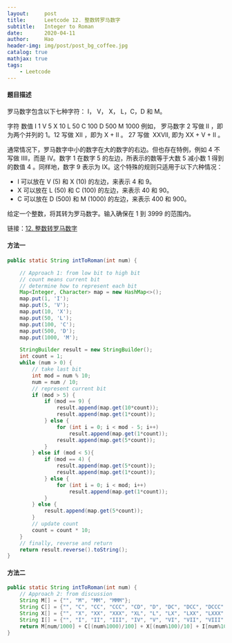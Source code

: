 ```yaml
---
layout:     post
title:      Leetcode 12. 整数转罗马数字
subtitle:   Integer to Roman
date:       2020-04-11
author:     Hao
header-img: img/post/post_bg_coffee.jpg
catalog: true
mathjax: true
tags:
    - Leetcode
---
```


#### 题目描述

罗马数字包含以下七种字符： I， V， X， L，C，D 和 M。

字符          数值
I             1
V             5
X             10
L             50
C             100
D             500
M             1000
例如， 罗马数字 2 写做 II ，即为两个并列的 1。12 写做 XII ，即为 X + II 。 27 写做  XXVII, 即为 XX + V + II 。

通常情况下，罗马数字中小的数字在大的数字的右边。但也存在特例，例如 4 不写做 IIII，而是 IV。数字 1 在数字 5 的左边，所表示的数等于大数 5 减小数 1 得到的数值 4 。同样地，数字 9 表示为 IX。这个特殊的规则只适用于以下六种情况：

+ I 可以放在 V (5) 和 X (10) 的左边，来表示 4 和 9。
+ X 可以放在 L (50) 和 C (100) 的左边，来表示 40 和 90。 
+ C 可以放在 D (500) 和 M (1000) 的左边，来表示 400 和 900。

给定一个整数，将其转为罗马数字。输入确保在 1 到 3999 的范围内。

链接：[12. 整数转罗马数字](https://leetcode-cn.com/problems/integer-to-roman/)

#### 方法一



```java
public static String intToRoman(int num) {

    // Approach 1: from low bit to high bit
    // count means current bit
    // determine how to represent each bit
    Map<Integer, Character> map = new HashMap<>();
    map.put(1, 'I');
    map.put(5, 'V');
    map.put(10, 'X');
    map.put(50, 'L');
    map.put(100, 'C');
    map.put(500, 'D');
    map.put(1000, 'M');

    StringBuilder result = new StringBuilder();
    int count = 1;
    while (num > 0) {
        // take last bit
        int mod = num % 10;
        num = num / 10;
        // represent current bit
        if (mod > 5) {
            if (mod == 9) {
                result.append(map.get(10*count));
                result.append(map.get(1*count));
            } else {
                for (int i = 0; i < mod - 5; i++)
                    result.append(map.get(1*count));
                result.append(map.get(5*count));
            }
        } else if (mod < 5){
            if (mod == 4) {
                result.append(map.get(5*count));
                result.append(map.get(1*count));
            } else {
                for (int i = 0; i < mod; i++)
                    result.append(map.get(1*count));
            }
        } else {
            result.append(map.get(5*count));
        }
        // update count
        count = count * 10;
    }
    // finally, reverse and return
    return result.reverse().toString();
}
```

#### 方法二



```java
public static String intToRoman(int num) {
    // Approach 2: from discussion
    String M[] = {"", "M", "MM", "MMM"};
    String C[] = {"", "C", "CC", "CCC", "CD", "D", "DC", "DCC", "DCCC", "CM"};
    String X[] = {"", "X", "XX", "XXX", "XL", "L", "LX", "LXX", "LXXX", "XC"};
    String I[] = {"", "I", "II", "III", "IV", "V", "VI", "VII", "VIII", "IX"};
    return M[num/1000] + C[(num%1000)/100] + X[(num%100)/10] + I[num%10];
}
```